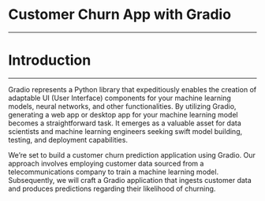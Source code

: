 # Customer Churn App with Gradio
_________________________________________________________________________________________________

# Introduction
_________________________________________________________________________________________________
Gradio represents a Python library that expeditiously enables the creation of adaptable UI (User Interface) components for your machine learning models, neural networks, and other functionalities. By utilizing Gradio, generating a web app or desktop app for your machine learning model becomes a straightforward task. It emerges as a valuable asset for data scientists and machine learning engineers seeking swift model building, testing, and deployment capabilities.

We’re set to build a customer churn prediction application using Gradio. Our approach involves employing customer data sourced from a telecommunications company to train a machine learning model. Subsequently, we will craft a Gradio application that ingests customer data and produces predictions regarding their likelihood of churning.